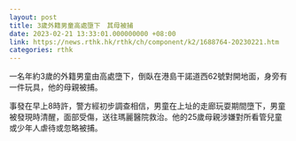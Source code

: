 ```yaml
---
layout: post
title: 3歲外籍男童高處墮下　其母被捕
date: 2023-02-21 13:33:01.000000000 +08:00
link: https://news.rthk.hk/rthk/ch/component/k2/1688764-20230221.htm
categories: rthk
---
```


一名年約3歲的外籍男童由高處墮下，倒臥在港島干諾道西62號對開地面，身旁有一件玩具，他的母親被捕。

事發在早上8時許，警方經初步調查相信，男童在上址的走廊玩耍期間墮下，男童被發現時清醒，面部受傷，送往瑪麗醫院救治。他的25歲母親涉嫌對所看管兒童或少年人虐待或忽略被捕。
